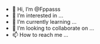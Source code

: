 - 👋 Hi, I’m @Fppasss
- 👀 I’m interested in ...
- 🌱 I’m currently learning ...
- 💞️ I’m looking to collaborate on ...
- 📫 How to reach me ...

<!---
Fppasss/Fppasss is a ✨ special ✨ repository because its `README.md` (this file) appears on your GitHub profile.
You can click the Preview link to take a look at your changes.
--->
